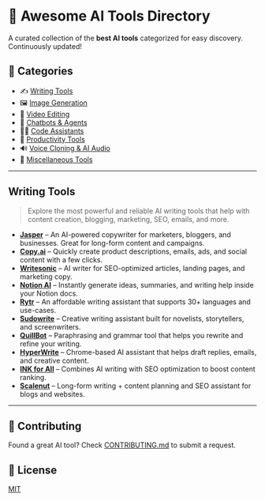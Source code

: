 # 🧠 Awesome AI Tools Directory

A curated collection of the **best AI tools** categorized for easy discovery. Continuously updated!

## 📂 Categories

- ✍️ [Writing Tools](#writing-tools)
- 🖼️ [Image Generation](#)
- 🎥 [Video Editing](#)
- 💬 [Chatbots & Agents](#)
- 🧑‍💻 [Code Assistants](#)
- 🧩 [Productivity Tools](#)
- 🔊 [Voice Cloning & AI Audio](#)
- 🧰 [Miscellaneous Tools](#)

---

## Writing Tools

> Explore the most powerful and reliable AI writing tools that help with content creation, blogging, marketing, SEO, emails, and more.

- [**Jasper**](https://www.jasper.ai) – An AI-powered copywriter for marketers, bloggers, and businesses. Great for long-form content and campaigns.
- [**Copy.ai**](https://www.copy.ai) – Quickly create product descriptions, emails, ads, and social content with a few clicks.
- [**Writesonic**](https://www.writesonic.com) – AI writer for SEO-optimized articles, landing pages, and marketing copy.
- [**Notion AI**](https://www.notion.so/product/ai) – Instantly generate ideas, summaries, and writing help inside your Notion docs.
- [**Rytr**](https://rytr.me) – An affordable writing assistant that supports 30+ languages and use-cases.
- [**Sudowrite**](https://www.sudowrite.com) – Creative writing assistant built for novelists, storytellers, and screenwriters.
- [**QuillBot**](https://www.quillbot.com) – Paraphrasing and grammar tool that helps you rewrite and refine your writing.
- [**HyperWrite**](https://www.hyperwriteai.com) – Chrome-based AI assistant that helps draft replies, emails, and creative content.
- [**INK for All**](https://inkforall.com) – Combines AI writing with SEO optimization to boost content ranking.
- [**Scalenut**](https://www.scalenut.com) – Long-form writing + content planning and SEO assistant for blogs and websites.

---

## 🤝 Contributing

Found a great AI tool? Check [CONTRIBUTING.md](CONTRIBUTING.md) to submit a request.

## 📄 License

[MIT](LICENSE)
